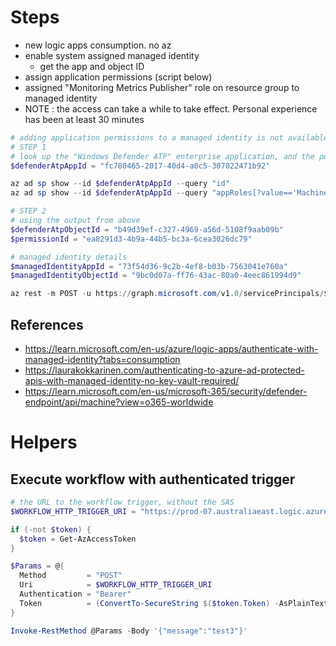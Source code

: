 
# Steps

* new logic apps consumption. no az
* enable system assigned managed identity
  * get the app and object ID
* assign application permissions (script below)
* assigned "Monitoring Metrics Publisher" role on resource group to managed identity
* NOTE : the access can take a while to take effect. Personal experience has been at least 30 minutes

~~~~ powershell
# adding application permissions to a managed identity is not available in the GUI
# STEP 1
# look up the "Windows Defender ATP" enterprise application, and the permission we are seeking. The app ID should be consistent, but we need the unique tenant object ids
$defenderAtpAppId = "fc780465-2017-40d4-a0c5-307022471b92"

az ad sp show --id $defenderAtpAppId --query "id"
az ad sp show --id $defenderAtpAppId --query "appRoles[?value=='Machine.Read.All'].[value, id]"

# STEP 2
# using the output from above
$defenderAtpObjectId = "b49d39ef-c327-4969-a56d-5108f9aab09b"
$permissionId = "ea8291d3-4b9a-44b5-bc3a-6cea3026dc79"

# managed identity details
$managedIdentityAppId = "73f54d36-9c2b-4ef8-b03b-7563041e760a"
$managedIdentityObjectId = "9bc0d07a-ff76-43ac-80a0-4eec861994d9"

az rest -m POST -u https://graph.microsoft.com/v1.0/servicePrincipals/$managedIdentityObjectId/appRoleAssignments -b "{""principalId"": ""$managedIdentityObjectId"", ""resourceId"": ""$defenderAtpObjectId"",""appRoleId"": ""$permissionId""}"
~~~~

## References

* <https://learn.microsoft.com/en-us/azure/logic-apps/authenticate-with-managed-identity?tabs=consumption>
* https://laurakokkarinen.com/authenticating-to-azure-ad-protected-apis-with-managed-identity-no-key-vault-required/
* https://learn.microsoft.com/en-us/microsoft-365/security/defender-endpoint/api/machine?view=o365-worldwide

# Helpers

## Execute workflow with authenticated trigger

~~~~ powershell
# the URL to the workflow trigger, without the SAS
$WORKFLOW_HTTP_TRIGGER_URI = "https://prod-07.australiaeast.logic.azure.com/workflows/eac74e0339a54c728630330cddf3f4f1/triggers/manual/paths/invoke?api-version=2016-10-01"

if (-not $token) {
  $token = Get-AzAccessToken
}

$Params = @{
  Method         = "POST"
  Uri            = $WORKFLOW_HTTP_TRIGGER_URI
  Authentication = "Bearer"
  Token          = (ConvertTo-SecureString $($token.Token) -AsPlainText -Force)
}

Invoke-RestMethod @Params -Body '{"message":"test3"}'
~~~~

